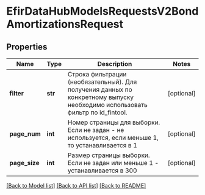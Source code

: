 # EfirDataHubModelsRequestsV2BondAmortizationsRequest

## Properties
Name | Type | Description | Notes
------------ | ------------- | ------------- | -------------
**filter** | **str** | Строка фильтрации (необязательный). Для получения данных по конкретному выпуску необходимо использовать фильтр по id_fintool. | [optional] 
**page_num** | **int** | Номер страницы для выборки. Если не задан - не используется, если  меньше 1, то устанавливается в 1 | [optional] 
**page_size** | **int** | Размер страницы выборки. Если не задан или меньше 1 - устанавливается в 300 | [optional] 

[[Back to Model list]](../README.md#documentation-for-models) [[Back to API list]](../README.md#documentation-for-api-endpoints) [[Back to README]](../README.md)

